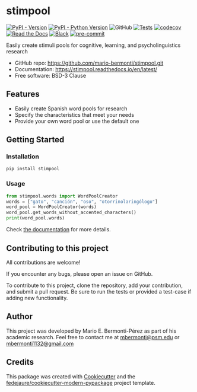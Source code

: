 
# stimpool


[![PyPI - Version](https://img.shields.io/pypi/v/stimpool.svg)](https://pypi.python.org/pypi/stimpool)
[![PyPI - Python Version](https://img.shields.io/pypi/pyversions/stimpool.svg)](https://pypi.python.org/pypi/stimpool)
![GitHub](https://img.shields.io/github/license/mario-bermonti/stimpool)
[![Tests](https://github.com/mario-bermonti/stimpool/workflows/tests/badge.svg)](https://github.com/mario-bermonti/stimpool/actions?workflow=tests)
[![codecov](https://codecov.io/gh/mario-bermonti/stimpool/branch/master/graph/badge.svg?token=GGADPVQ5G2)](https://codecov.io/gh/mario-bermonti/stimpool)
[![Read the Docs](https://readthedocs.org/projects/stimpool/badge/)](https://stimpool.readthedocs.io/en/latest/)
[![Black](https://img.shields.io/badge/code%20style-black-000000.svg)](https://github.com/psf/black)
[![pre-commit](https://img.shields.io/badge/pre--commit-enabled-brightgreen?logo=pre-commit&logoColor=white)](https://github.com/pre-commit/pre-commit)


Easily create stimuli pools for cognitive, learning, and psycholinguistics research


* GitHub repo: <https://github.com/mario-bermonti/stimpool.git>
* Documentation: <https://stimpool.readthedocs.io/en/latest/>
* Free software: BSD-3 Clause


## Features

* Easily create Spanish word pools for research
* Specify the characteristics that meet your needs
* Provide your own word pool or use the default one

## Getting Started
### Installation
`pip install stimpool`

### Usage
```python
from stimpool.words import WordPoolCreator
words = ["gato", "canción", "oso", "otorrinolaringólogo"]
word_pool = WordPoolCreator(words)
word_pool.get_words_without_accented_characters()
print(word_pool.words)
```

Check [the documentation][project_docs] for more details.

## Contributing to this project
  All contributions are welcome!

  If you encounter any bugs, please open an issue on GitHub.

  To contribute to this project, clone the repository, add your contribution,
  and submit a pull request. Be sure to run the tests or provided a test-case
  if adding new functionality.

## Author
  This project was developed by Mario E. Bermonti-Pérez as part of
  his academic research. Feel free to contact me at
  [mbermonti@psm.edu](mailto:mbermonti@psm.edu)  or
  [mbermonti1132@gmail.com](mailto:mbermonti1132@gmail.com)

## Credits
This package was created with [Cookiecutter][cookiecutter] and the [fedejaure/cookiecutter-modern-pypackage][cookiecutter-modern-pypackage] project template.

[cookiecutter]: https://github.com/cookiecutter/cookiecutter
[cookiecutter-modern-pypackage]: https://github.com/fedejaure/cookiecutter-modern-pypackage
[project_docs]: https://stimpool.readthedocs.io/en/latest/
